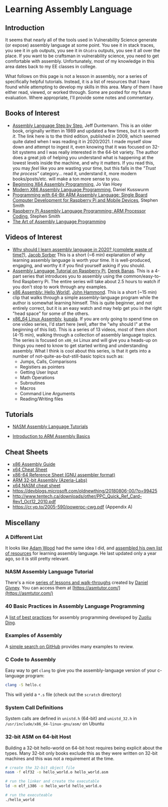 # Learning Assembly Language

## Introduction

It seems that nearly all of the tools used in Vulnerability Science generate (or expose) assembly language at some point. You see it in stack traces, you see it in `gdb` outputs, you see it in `Ghidra` outputs, you see it all over the place. If you want to be craftsman in vulnerability science, you need to get comfortable with assembly. Unfortunately, most of my knowledge in this area dates back to my EE classes in college.

What follows on this page is not a lesson in assembly, nor a series of specifically helpful tutorials. Instead, it is a list of resources that I have found while attempting to develop my skills in this area. Many of them I have either read, viewed, or worked through. Some are posted for my future evaluation. Where appropriate, I'll provide some notes and commentary.

## Books of Interest

* [Assembly Language Step by Step](https://amzn.to/3946Wpi), Jeff Duntemann. This is an older book, originally written in 1989 and updated a few times, but it is *worth it*. The link here is to the third edition, published in 2009, which seemed quite dated when I was reading it in 2020/2021. I made myself slow down and attempt to ingest it, even knowing that it was focused on 32-bit systems and I was really interested in the 64-bit variety. The author does a great job of helping you understand what is happening at the lowest levels inside the machine, and why it matters. If you read this, you may _feel_ like you are wasting your time, but this falls in the _"Trust the process"_ category... read it, understand it, more modern books/posts/etc. will make a ton more sense to you.
* [Beginning X64 Assembly Programming](https://amzn.to/2X9lwGz), Jo Van Hoey
* [Modern X86 Assembly Language Programming](https://amzn.to/3rUmNj2), Daniel Kusswurm
* [Programming with 64-Bit ARM Assembly Language: Single Board Computer Development for Raspberry Pi and Mobile Devices](https://amzn.to/3hFrPez), Stephen Smith
* [Raspberry Pi Assembly Language Programming: ARM Processor Coding](https://amzn.to/38YNj1X), Stephen Smith
* [The Art of Assembly Language Programming](https://www.plantation-productions.com/Webster/www.artofasm.com/Linux/index.html)

## Videos of Interest

* [Why should I learn assembly language in 2020? (complete waste of time?)](https://www.youtube.com/watch?v=iYRl50gtprA), [Jacob Sorber](https://www.youtube.com/channel/UCwd5VFu4KoJNjkWJZMFJGHQ) This is a short (~6 min) explanation of *why* learning assembly language is worth your time. It is well-produced, engaging, and worthy it if you find yourself asking if you should.
* [Assembly Language Tutorial on Raspberry Pi](https://www.youtube.com/watch?v=ViNnfoE56V8&list=PLGLfVvz_LVvQu9IwUcpn8KOZsOvoHx8sU), [Derek Banas](https://www.youtube.com/channel/UCwRXb5dUK4cvsHbx-rGzSgw). This is a 4-part series that introduces you to assembly using the common/easy-to-find Raspberry Pi. The entire series will take about 2.5 hours to watch if you don't stop to work through any examples.
* [x86 Assembly: Hello World!](https://www.youtube.com/watch?v=HgEGAaYdABA), [John Hammond](https://www.youtube.com/channel/UCVeW9qkBjo3zosnqUbG7CFw). This is a short (~15 min) clip that walks through a simple assembly-language program while the author is somewhat learning himself. This is quite beginner, and not entirely correct, but it is an easy watch and may help get you in the right "head space" for some of the others.
* [x86_64 Linux Assembly](https://www.youtube.com/playlist?list=PLetF-YjXm-sCH6FrTz4AQhfH6INDQvQSn), [kupala](https://www.youtube.com/user/khoraski). If you are only going to spend time on one video series, I'd start here (well, after the "why should I" at the beginning of this list). This is a series of 13 videos, most of them short (4-15 min), walking through a collection of assembly language topics. The series is focused on `x86_64` Linux and will give you a heads-up on things you need to know to get started writing and understanding assembly. What I think is cool about this series, is that it gets into a number of not-quite-as-but-still-basic topics such as:
   * Jumps, Calls, Comparisons
   * Registiers as pointers
   * Getting User Input
   * Math Operations
   * Subroutines
   * Macros
   * Command Line Arguments
   * Reading/Writing files

## Tutorials

* [NASM Assembly Language Tutorials](https://asmtutor.com/)
- [Introduction to ARM Assembly Basics](https://azeria-labs.com/writing-arm-assembly-part-1/)

## Cheat Sheets 

* [x86 Assembly Guide](https://www.cs.virginia.edu/~evans/cs216/guides/x86.html)
* [x64 Cheat Sheet](https://www.cs.tufts.edu/comp/40/docs/x64_cheatsheet.pdf)
* [x86-64 Reference Sheet (GNU assembler format)](http://www.cs.cmu.edu/afs/cs/academic/class/15213-s20/www/recitations/x86-cheat-sheet.pdf)
* [ARM 32-bit Assembly (Azeria-Labs)](https://azeria-labs.com/downloads/cheatsheetv1.3-1920x1080.png)
* [x64 NASM cheat sheet](https://gist.github.com/justinian/385c70347db8aca7ba93e87db90fc9a6)
* https://devblogs.microsoft.com/oldnewthing/20180806-00/?p=99425
* http://www.tentech.ca/downloads/other/PPC_Quick_Ref_Card-Rev1_Oct12_2010.pdf
* https://cr.yp.to/2005-590/powerpc-cwg.pdf (Appendix A)



## Miscellany

### A Different List

It looks like [Adam Wood](https://www.whoishostingthis.com/authors/adam-michael-wood/) had the same idea I did, and [assembled his own list of resources](https://www.whoishostingthis.com/resources/assembly-language/) for learning assembly language. He last updated only a year ago, so it is still pretty relevant. 

### NASM Assembly Language Tutorial

There's a nice [series of lessons and walk-throughs](https://asmtutor.com/) created by [Daniel Givney](https://danielgivney.com/). You can access them at [https://asmtutor.com/](https://asmtutor.com/)

### 40 Basic Practices in Assembly Language Programming

A [list of best practices](https://www.codeproject.com/Articles/1116188/40-Basic-Practices-in-Assembly-Language-Programmin) for assembly programming developed by [Zuoliu Ding](https://www.codeproject.com/Members/Zuoliu-Ding).

### Examples of Assembly

A [simple search on GitHub](https://github.com/search?q=assembly+language) provides many examples to review.

### C Code to Assembly

Easy way to get `clang` to give you the assembly-language version of your c-language program:

```bash
clang -S hello.c
```

This will yield a `*.s` file (check out the `scratch` directory)


### System Call Definitions

System calls are defined in `unistd.h` (64-bit) and `unistd_32.h` in `/usr/include/x86_64-linux-gnu/asm/` on Ubuntu


### 32-bit ASM on 64-bit Host

Building a 32-bit hello-world on 64-bit host requires being explicit about the types. Many 32-bit only books exclude this as they were written on 32-bit machines and this was not a requirement at the time.

```bash
# create the 32-bit object file
nasm -f elf32 -o hello_world.o hello_world.asm

# run the linker and create the executable
ld -m elf_i386 -o hello_world hello_world.o

# run the executeable
./hello_world
```
